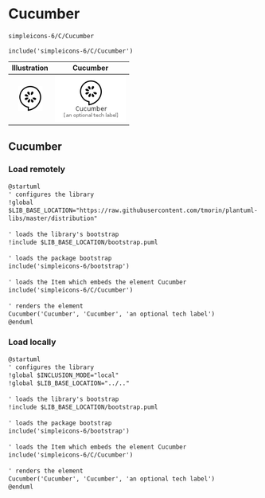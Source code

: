 # Cucumber


```text
simpleicons-6/C/Cucumber
```

```text
include('simpleicons-6/C/Cucumber')
```



| Illustration | Cucumber |
| :---: | :---: |
| ![illustration for Illustration](../../simpleicons-6/C/Cucumber.png) | ![illustration for Cucumber](../../simpleicons-6/C/Cucumber.Local.png) |




## Cucumber

### Load remotely
```plantuml
@startuml
' configures the library
!global $LIB_BASE_LOCATION="https://raw.githubusercontent.com/tmorin/plantuml-libs/master/distribution"

' loads the library's bootstrap
!include $LIB_BASE_LOCATION/bootstrap.puml

' loads the package bootstrap
include('simpleicons-6/bootstrap')

' loads the Item which embeds the element Cucumber
include('simpleicons-6/C/Cucumber')

' renders the element
Cucumber('Cucumber', 'Cucumber', 'an optional tech label')
@enduml
```

### Load locally
```plantuml
@startuml
' configures the library
!global $INCLUSION_MODE="local"
!global $LIB_BASE_LOCATION="../.."

' loads the library's bootstrap
!include $LIB_BASE_LOCATION/bootstrap.puml

' loads the package bootstrap
include('simpleicons-6/bootstrap')

' loads the Item which embeds the element Cucumber
include('simpleicons-6/C/Cucumber')

' renders the element
Cucumber('Cucumber', 'Cucumber', 'an optional tech label')
@enduml
```

